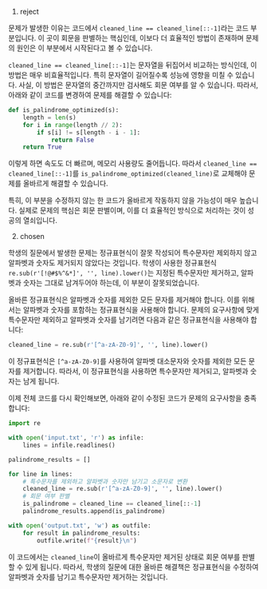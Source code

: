 1. reject

문제가 발생한 이유는 코드에서 `cleaned_line == cleaned_line[::-1]`라는 코드 부분입니다. 이 곳이 회문을 판별하는 핵심인데, 이보다 더 효율적인 방법이 존재하며 문제의 원인은 이 부분에서 시작된다고 볼 수 있습니다.

`cleaned_line == cleaned_line[::-1]`는 문자열을 뒤집어서 비교하는 방식인데, 이 방법은 매우 비효율적입니다. 특히 문자열이 길어질수록 성능에 영향을 미칠 수 있습니다. 사실, 이 방법은 문자열의 중간까지만 검사해도 회문 여부를 알 수 있습니다. 따라서, 아래와 같이 코드를 변경하여 문제를 해결할 수 있습니다:

```python
def is_palindrome_optimized(s):
    length = len(s)
    for i in range(length // 2):
        if s[i] != s[length - i - 1]:
            return False
    return True
```

이렇게 하면 속도도 더 빠르며, 메모리 사용량도 줄어듭니다. 따라서 `cleaned_line == cleaned_line[::-1]`를 `is_palindrome_optimized(cleaned_line)`로 교체해야 문제를 올바르게 해결할 수 있습니다.

특히, 이 부분을 수정하지 않는 한 코드가 올바르게 작동하지 않을 가능성이 매우 높습니다. 실제로 문제의 핵심은 회문 판별이며, 이를 더 효율적인 방식으로 처리하는 것이 성공의 열쇠입니다.

2. chosen

학생의 질문에서 발생한 문제는 정규표현식이 잘못 작성되어 특수문자만 제외하지 않고 알파벳과 숫자도 제거되지 않았다는 것입니다. 학생이 사용한 정규표현식 `re.sub(r'[!@#$%^&*]', '', line).lower()`는 지정된 특수문자만 제거하고, 알파벳과 숫자는 그대로 남겨두어야 하는데, 이 부분이 잘못되었습니다.

올바른 정규표현식은 알파벳과 숫자를 제외한 모든 문자를 제거해야 합니다. 이를 위해서는 알파벳과 숫자를 포함하는 정규표현식을 사용해야 합니다. 문제의 요구사항에 맞게 특수문자만 제외하고 알파벳과 숫자를 남기려면 다음과 같은 정규표현식을 사용해야 합니다:

```python
cleaned_line = re.sub(r'[^a-zA-Z0-9]', '', line).lower()
```

이 정규표현식은 `[^a-zA-Z0-9]`를 사용하여 알파벳 대소문자와 숫자를 제외한 모든 문자를 제거합니다. 따라서, 이 정규표현식을 사용하면 특수문자만 제거되고, 알파벳과 숫자는 남게 됩니다.

이제 전체 코드를 다시 확인해보면, 아래와 같이 수정된 코드가 문제의 요구사항을 충족합니다:

```python
import re

with open('input.txt', 'r') as infile:
    lines = infile.readlines()

palindrome_results = []

for line in lines:
    # 특수문자를 제외하고 알파벳과 숫자만 남기고 소문자로 변환
    cleaned_line = re.sub(r'[^a-zA-Z0-9]', '', line).lower()
    # 회문 여부 판별
    is_palindrome = cleaned_line == cleaned_line[::-1]
    palindrome_results.append(is_palindrome)

with open('output.txt', 'w') as outfile:
    for result in palindrome_results:
        outfile.write(f"{result}\n")
```

이 코드에서는 `cleaned_line`이 올바르게 특수문자만 제거된 상태로 회문 여부를 판별할 수 있게 됩니다. 따라서, 학생의 질문에 대한 올바른 해결책은 정규표현식을 수정하여 알파벳과 숫자를 남기고 특수문자만 제거하는 것입니다.
